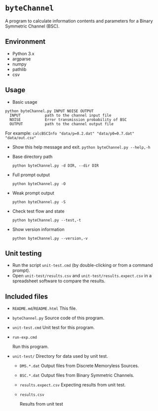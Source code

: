 # `byteChannel`

A program to calculate information contents and parameters for a Binary Symmetric Channel (BSC).

## Environment

- Python 3.x
- argparse
- numpy
- pathlib
- csv

## Usage

- Basic usage

```help
python byteChannel.py INPUT NOISE OUTPUT
  INPUT           path to the channel input file
  NOISE           Error transmission probability of BSC
  OUTPUT          path to the channel output file
```

For example:
`calcBSCInfo "data/p=0.2.dat" "data/p0=0.7.dat" "data/out.csv"`

- Show this help message and exit.
  `python byteChannel.py --help,-h`

- Base directory path

  `python byteChannel.py -d DIR, --dir DIR`

- Full prompt output

  `python byteChannel.py -O`

- Weak prompt output

  `python byteChannel.py -S ` 

- Check test flow and state

  ``python byteChannel.py --test,-t``

- Show version information

  ``python byteChannel.py --version,-v`` 

## Unit testing

- Run the script `unit-test.cmd` (by double-clicking or from a command prompt).
- Open `unit-test/results.csv` and `unit-test/results.expect.csv` in a spreadsheet software to compare the results.

## Included files

- `README.md`/`README.html`
  This file.
  
- `byteChannel.py`
  Source code of this program.
  
- `unit-test.cmd`
  Unit test for this program.
  
- `run-exp.cmd`
  
  Run this program.
  
- `unit-test/`
  Directory for data used by unit test.
  - `DMS.*.dat`
    Output files from Discrete Memoryless Sources.
    
  - `BSC.*.dat`
    Output files from Binary Symmetric Channels.
    
  - `results.expect.csv`
    Expecting results from unit test.
    
  - `results.csv`
  
    Results from unit test
